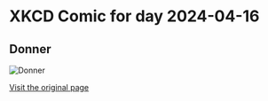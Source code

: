 
# XKCD Comic for day 2024-04-16

## Donner

![Donner](https://imgs.xkcd.com/comics/donner.jpg "Some people haven't heard of the Donner Party.  They were pioneers who got stranded and likely resorted to cannibalism.")

[Visit the original page](https://xkcd.com/30/)
